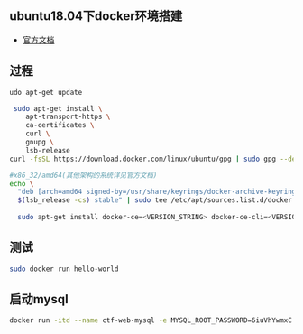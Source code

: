 ## ubuntu18.04下docker环境搭建

+ [官方文档](https://docs.docker.com/engine/install/ubuntu/)

## 过程

```bash
udo apt-get update

 sudo apt-get install \
    apt-transport-https \
    ca-certificates \
    curl \
    gnupg \
    lsb-release
curl -fsSL https://download.docker.com/linux/ubuntu/gpg | sudo gpg --dearmor -o /usr/share/keyrings/docker-archive-keyring.gpg

#x86_32/amd64(其他架构的系统详见官方文档)
echo \
  "deb [arch=amd64 signed-by=/usr/share/keyrings/docker-archive-keyring.gpg] https://download.docker.com/linux/ubuntu \
  $(lsb_release -cs) stable" | sudo tee /etc/apt/sources.list.d/docker.list > /dev/null
  
  sudo apt-get install docker-ce=<VERSION_STRING> docker-ce-cli=<VERSION_STRING> containerd.io
```

## 测试

```bash
sudo docker run hello-world
```

## 启动mysql

```bash
docker run -itd --name ctf-web-mysql -e MYSQL_ROOT_PASSWORD=6iuVhYwmxC -e MYSQL_DATABASE=socialcontact -e MYSQL_USER=socialcontact -e MYSQL_PASSWORD=socialcontact123 mysql:5.7
```

